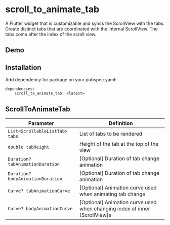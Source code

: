 # scroll_to_animate_tab

A Flutter widget that is customizable and syncs the ScrollView with the tabs.
Create distinct tabs that are coordinated with the internal ScrollView. The tabs come after the index of the scroll view.

## Demo


## Installation
Add dependency for package on your pubspec.yaml:

    dependencies:
	    scroll_to_animate_tab: <latest>

## ScrollToAnimateTab

| Parameter | Definition |
| -- | -- |
|`List<ScrollableListTab> tabs`| List of tabs to be rendered |
|`double tabHeight`| Height of the tab at the top of the view |
|`Duration? tabAnimationDuration`| [Optional] Duration of tab change animation |
|`Duration? bodyAnimationDuration`| [Optional] Duration of tab change animation |
|`Curve? tabAnimationCurve`| [Optional] Animation curve used when animating tab change |
|`Curve? bodyAnimationCurve`| [Optional] Animation curve used when changing index of inner [ScrollView]s |
